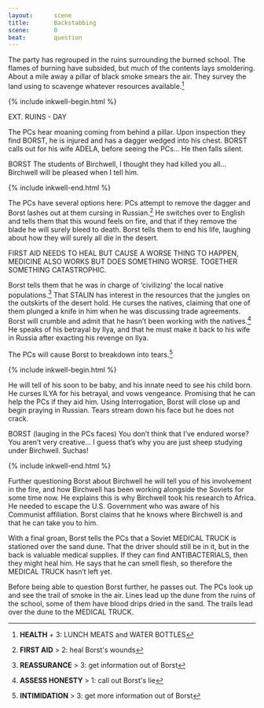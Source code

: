 ```yaml
---
layout:      scene
title:       Backstabbing
scene:       0
beat:        question
---
```



The party has regrouped in the ruins surrounding the burned school.
The flames of burning have subsided, but much of the contents lays smoldering.
About a mile away a pillar of black smoke smears the air.
They survey the land using to scavenge whatever resources available.[^health]


{% include inkwell-begin.html %}

EXT. RUINS - DAY

The PCs hear moaning coming from behind a pillar.
Upon inspection they find BORST, he is injured and has a dagger wedged into his chest.
BORST calls out for his wife ADELA, before seeing the PCs... He then falls silent.

BORST
The students of Birchwell, I thought they had killed you all...
Birchwell will be pleased when I tell him.

{% include inkwell-end.html %}


The PCs have several options here:
PCs attempt to remove the dagger and Borst lashes out at them cursing in Russian.[^healing]
He switches over to English and tells them that this wound feels on fire,
and that if they remove the blade he will surely bleed to death.
Borst tells them to end his life, laughing about how they will surely all die in the desert.

FIRST AID NEEDS TO HEAL BUT CAUSE A WORSE THING TO HAPPEN,
MEDICINE ALSO WORKS BUT DOES SOMETHING WORSE. TOGETHER SOMETHING CATASTROPHIC.

Borst tells them that he was in charge of ‘civilizing’ the local native populations.[^question]
That STALIN has interest in the resources that the jungles on the outskirts of the desert hold.
He curses the natives, claiming that one of them plunged a knife in him when he was discussing trade agreements.
Borst will crumble and admit that he hasn’t been working with the natives.[^assess]
He speaks of his betrayal by Ilya,
and that he must make it back to his wife in Russia after exacting his revenge on Ilya.

The PCs will cause Borst to breakdown into tears.[^info]



{% include inkwell-begin.html %}

He will tell of his soon to be baby, and his innate need to see his child born.
He curses ILYA for his betrayal, and vows vengeance.
Promising that he can help the PCs if they aid him.
Using Interrogation, Borst will close up and begin praying in Russian.
Tears stream down his face but he does not crack.

BORST
(lauging in the PCs faces)
You don’t think that I’ve endured worse?
You aren’t very creative...
I guess that’s why you are just sheep studying under Birchwell. Suchas!

{% include inkwell-end.html %}


Further questioning Borst about Birchwell he will tell you of his involvement in the fire,
and how Birchwell has been working alongside the Soviets for some time now.
He explains this is why Birchwell took his research to Africa.
He needed to escape the U.S. Government who was aware of his Communist affiliation.
Borst claims that he knows where Birchwell is and that he can take you to him.

With a final groan, Borst tells the PCs that a Soviet MEDICAL TRUCK is stationed over the sand dune.
That the driver should still be in it, but in the back is valuable medical supplies.
If they can find ANTIBACTERIALS, then they might heal him.
He says that he can smell flesh, so therefore the MEDICAL TRUCK hasn’t left yet.

Before being able to question Borst further, he passes out.
The PCs look up and see the trail of smoke in the air.
Lines lead up the dune from the ruins of the school, some of them have blood drips dried in the sand.
The trails lead over the dune to the MEDICAL TRUCK.


[^healing]: **FIRST AID** > 2: heal Borst's wounds
[^info]: **INTIMIDATION** > 3: get more information out of Borst
[^health]: **HEALTH** + 3: LUNCH MEATS and WATER BOTTLES
[^question]: **REASSURANCE** > 3: get information out of Borst
[^assess]: **ASSESS HONESTY** > 1: call out Borst's lie









